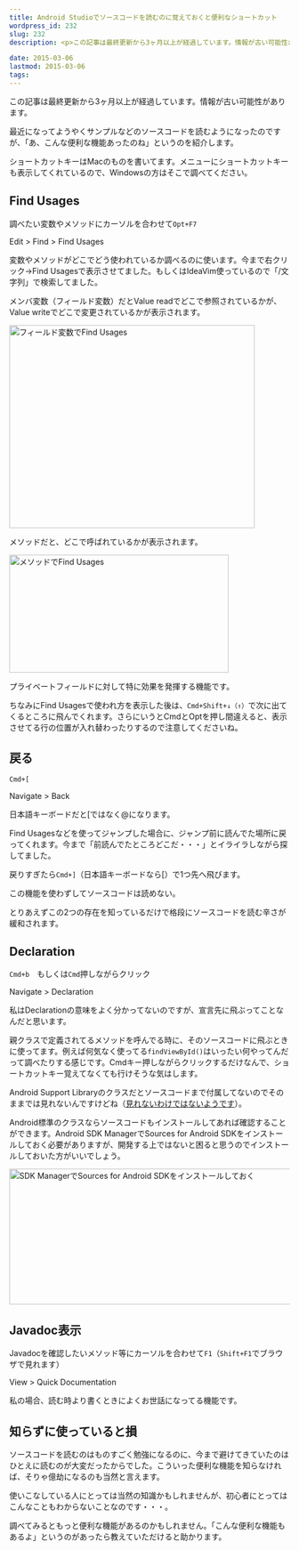 ```yaml
---
title: Android Studioでソースコードを読むのに覚えておくと便利なショートカット
wordpress_id: 232
slug: 232
description: <p>この記事は最終更新から3ヶ月以上が経過しています。情報が古い可能性があります。最近になってようやくサンプルなどのソースコードを読むようになったのですが、「あ、こんな便利な機能あったのね」というのを紹介します。 ショートカ [&hellip;]</p>

date: 2015-03-06
lastmod: 2015-03-06
tags: 
---
```


<div id="wppda_alert">この記事は最終更新から3ヶ月以上が経過しています。情報が古い可能性があります。</div><p>最近になってようやくサンプルなどのソースコードを読むようになったのですが、「あ、こんな便利な機能あったのね」というのを紹介します。</p>
<p>ショートカットキーはMacのものを書いてます。メニューにショートカットキーも表示してくれているので、Windowsの方はそこで調べてください。</p>
<h2>Find Usages</h2>
<p>調べたい変数やメソッドにカーソルを合わせて<code>Opt+F7</code></p>
<p>Edit > Find > Find Usages</p>
<p>変数やメソッドがどこでどう使われているか調べるのに使います。今まで右クリック→Find Usagesで表示させてました。もしくはIdeaVim使っているので「/文字列」で検索してました。</p>
<p>メンバ変数（フィールド変数）だとValue readでどこで参照されているかが、Value writeでどこで変更されているかが表示されます。</p>
<p><img src="https://android.gcreate.jp/wp-content/uploads/2015/03/6aa35c21f65518e9d818e05abf0b6750.jpg" alt="フィールド変数でFind Usages" title="フィールド変数でFind Usages.jpg" border="0" width="441" height="365" /></p>
<p>メソッドだと、どこで呼ばれているかが表示されます。</p>
<p><img src="https://android.gcreate.jp/wp-content/uploads/2015/03/84f73496607a48d729f8dda18b448ef31.jpg" alt="メソッドでFind Usages" title="メソッドでFind Usages.jpg" border="0" width="394" height="212" /></p>
<p>プライベートフィールドに対して特に効果を発揮する機能です。</p>
<p>ちなみにFind Usagesで使われ方を表示した後は、<code>Cmd+Shift+↓（↑）</code>で次に出てくるところに飛んでくれます。さらにいうとCmdとOptを押し間違えると、表示させてる行の位置が入れ替わったりするので注意してくださいね。</p>
<h2>戻る</h2>
<p><code>Cmd+[</code></p>
<p>Navigate > Back</p>
<p>日本語キーボードだと[ではなく@になります。</p>
<p>Find Usagesなどを使ってジャンプした場合に、ジャンプ前に読んでた場所に戻ってくれます。今まで「前読んでたところどこだ・・・」とイライラしながら探してました。</p>
<p>戻りすぎたら<code>Cmd+]</code>（日本語キーボードなら[）で1つ先へ飛びます。</p>
<p>この機能を使わずしてソースコードは読めない。</p>
<p>とりあえずこの2つの存在を知っているだけで格段にソースコードを読む辛さが緩和されます。</p>
<h2>Declaration</h2>
<p><code>Cmd+b</code>　もしくは<code>Cmd</code>押しながらクリック</p>
<p>Navigate > Declaration</p>
<p>私はDeclarationの意味をよく分かってないのですが、宣言先に飛ぶってことなんだと思います。</p>
<p>親クラスで定義されてるメソッドを呼んでる時に、そのソースコードに飛ぶときに使ってます。例えば何気なく使ってる<code>findViewById()</code>はいったい何やってんだって調べたりする感じです。Cmdキー押しながらクリックするだけなんで、ショートカットキー覚えてなくても行けそうな気はします。</p>
<p>Android Support Libraryのクラスだとソースコードまで付属してないのでそのままでは見れないんですけどね（<a href="http://vcs.hatenablog.com/entry/android-app/support-library-sources-on-android-studio">見れないわけではないようです</a>）。</p>
<p>Android標準のクラスならソースコードもインストールしてあれば確認することができます。Android SDK ManagerでSources for Android SDKをインストールしておく必要がありますが、開発する上ではないと困ると思うのでインストールしておいた方がいいでしょう。</p>
<p><img src="https://android.gcreate.jp/wp-content/uploads/2015/03/b65d1748457b3df058739feacaac6c831.jpg" alt="SDK ManagerでSources for Android SDKをインストールしておく" title="SDK ManagerでSources for Android SDKをインストールしておく.jpg" border="0" width="573" height="244" /></p>
<h2>Javadoc表示</h2>
<p>Javadocを確認したいメソッド等にカーソルを合わせて<code>F1</code>（<code>Shift+F1</code>でブラウザで見れます）</p>
<p>View > Quick Documentation</p>
<p>私の場合、読む時より書くときによくお世話になってる機能です。</p>
<h2>知らずに使っていると損</h2>
<p>ソースコードを読むのはものすごく勉強になるのに、今まで避けてきていたのはひとえに読むのが大変だったからでした。こういった便利な機能を知らなければ、そりゃ億劫になるのも当然と言えます。</p>
<p>使いこなしている人にとっては当然の知識かもしれませんが、初心者にとってはこんなこともわからないことなのです・・・。</p>
<p>調べてみるともっと便利な機能があるのかもしれません。「こんな便利な機能もあるよ」というのがあったら教えていただけると助かります。</p>

  